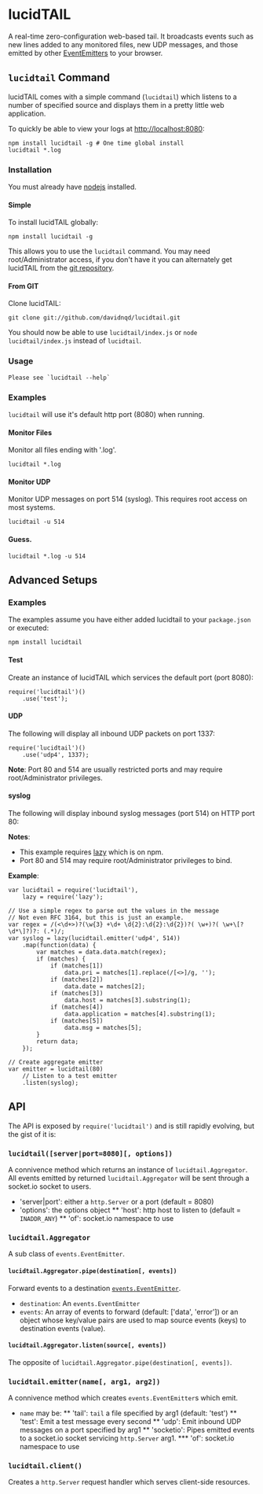 lucidTAIL
=========

A real-time zero-configuration web-based tail. It broadcasts events such as
new lines added to any monitored files, new UDP messages, and those emitted by other
[EventEmitters](http://nodejs.org/api/events.html#events_class_events_eventemitter)
to your browser.

`lucidtail` Command
-------------------

lucidTAIL comes with a simple command (`lucidtail`) which listens to a number of specified
source and displays them in a pretty little web application.

To quickly be able to view your logs at [http://localhost:8080](http://localhost:8080):

	npm install lucidtail -g # One time global install
	lucidtail *.log

### Installation

You must already have [nodejs](http://nodejs.org/download/) installed.

#### Simple

To install lucidTAIL globally:

	npm install lucidtail -g

This allows you to use the `lucidtail` command. You may need root/Administrator access, if
you don't have it you can alternately get lucidTAIL from the [git repository](#from-git).

#### From GIT

Clone lucidTAIL:

	git clone git://github.com/davidnqd/lucidtail.git

You should now be able to use `lucidtail/index.js` or `node lucidtail/index.js`
instead of `lucidtail`.

### Usage

	Please see `lucidtail --help`

### Examples

`lucidtail` will use it's default http port (8080) when running.

#### Monitor Files

Monitor all files ending with '.log'.

	lucidtail *.log

#### Monitor UDP

Monitor UDP messages on port 514 (syslog). This requires root access on most systems.

	lucidtail -u 514

#### Guess.

	lucidtail *.log -u 514

Advanced Setups
---------------

### Examples

The examples assume you have either added lucidtail to your `package.json` or executed:

	npm install lucidtail

#### Test

Create an instance of lucidTAIL which services the default port (port 8080):

	require('lucidtail')()
		.use('test');

#### UDP

The following will display all inbound UDP packets on port 1337:

	require('lucidtail')()
		.use('udp4', 1337);

**Note**: Port 80 and 514 are usually restricted ports and may require root/Administrator
privileges.

#### syslog

The following will display inbound syslog messages (port 514) on HTTP port 80:

**Notes**:

 * This example requires [lazy](https://npmjs.org/package/lazy) which is on npm.
 * Port 80 and 514 may require root/Administrator privileges to bind.

**Example**:

	var lucidtail = require('lucidtail'),
		lazy = require('lazy');

	// Use a simple regex to parse out the values in the message
	// Not even RFC 3164, but this is just an example.
	var regex = /(<\d+>)?(\w{3} +\d+ \d{2}:\d{2}:\d{2})?( \w+)?( \w+\[?\d*\]?)?: (.*)/;
	var syslog = lazy(lucidtail.emitter('udp4', 514))
		.map(function(data) {
			var matches = data.data.match(regex);
			if (matches) {
				if (matches[1])
					data.pri = matches[1].replace(/[<>]/g, '');
				if (matches[2])
					data.date = matches[2];
				if (matches[3])
					data.host = matches[3].substring(1);
				if (matches[4])
					data.application = matches[4].substring(1);
				if (matches[5])
					data.msg = matches[5];
			}
			return data;
		});

	// Create aggregate emitter
	var emitter = lucidtail(80)
		// Listen to a test emitter
		.listen(syslog);

API
---

The API is exposed by `require('lucidtail')` and is still rapidly evolving, but the gist
of it is:

### `lucidtail([server|port=8080][, options])`

A connivence method which returns an instance of `lucidtail.Aggregator`. All events
emitted by returned `lucidtail.Aggregator` will be sent through a socket.io socket to 
users.

 * 'server|port': either a `http.Server` or a port (default = 8080)
 * 'options': the options object
 ** 'host': http host to listen to (default = `INADDR_ANY`)
 ** 'of': socket.io namespace to use

### `lucidtail.Aggregator`

A sub class of `events.EventEmitter`.

#### `lucidtail.Aggregator.pipe(destination[, events])`

Forward events to a destination
[`events.EventEmitter`](http://nodejs.org/api/events.html#events_class_events_eventemitter).

 * `destination`: An `events.EventEmitter`
 * `events`: An array of events to forward (default: ['data', 'error']) or an object whose
 key/value pairs are used to map source events (keys) to destination events (value).

#### `lucidtail.Aggregator.listen(source[, events])`

The opposite of `lucidtail.Aggregator.pipe(destination[, events])`.

### `lucidtail.emitter(name[, arg1, arg2])`

A connivence method which creates `events.EventEmitter`s which emit.

 * `name` may be:
 ** 'tail': `tail` a file specified by arg1 (default: 'test')
 ** 'test': Emit a test message every second
 ** 'udp': Emit inbound UDP messages on a port specified by arg1
 ** 'socketio': Pipes emitted events to a socket.io socket servicing `http.Server` arg1.
 *** 'of': socket.io namespace to use

### `lucidtail.client()`

Creates a `http.Server` request handler which serves client-side resources.
